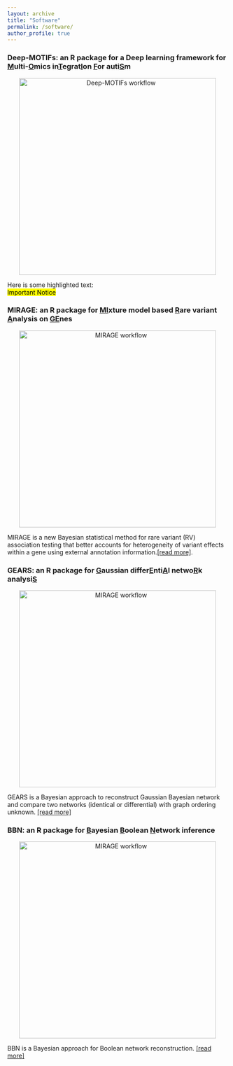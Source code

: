 ```yaml
---
layout: archive
title: "Software"
permalink: /software/
author_profile: true
---
```





### Deep-MOTIFs: an R package for a Deep learning framework for <ins>M</ins>ulti-<ins>O</ins>mics in<ins>T</ins>egrat<ins>I</ins>on <ins>F</ins>or auti<ins>S</ins>m

<p align="center">
  <a href="https://github.com/wdi169286/Deep-MOTIFs" target="_blank">
    <img src="https://han16.github.io/shengtonghan.github.io/images/deep-motifs.png?raw=true" 
         alt="Deep-MOTIFs workflow" style="width: 450px;">
  </a>
</p>

Here is some highlighted text:  
<span style="background-color: yellow; color: black;">Important Notice</span>



### MIRAGE: an R package for <ins>MI</ins>xture model based <ins>R</ins>are variant <ins>A</ins>nalysis on <ins>GE</ins>nes

<p align="center">
  <a href="https://xinhe-lab.github.io/mirage/" target="_blank">
    <img src="https://han16.github.io/shengtonghan.github.io/images/MIRAGEworkflow.png?raw=true" 
         alt="MIRAGE workflow" style="width: 450px;">
  </a>
</p>

MIRAGE is a new Bayesian statistical method for rare variant (RV) association testing that better accounts for heterogeneity of variant effects within a gene using external annotation information.[[read more]](https://xinhe-lab.github.io/mirage/index.html). 



### GEARS: an R package for  <ins>G</ins>aussian differ<ins>E</ins>nti<ins>A</ins>l netwo<ins>R</ins>k analysi<ins>S</ins>



<p align="center">
  <a href="https://github.com/han16/GEARS" target="_blank">
    <img src="https://han16.github.io/shengtonghan.github.io/images/gears.png?raw=true" 
         alt="MIRAGE workflow" style="width: 450px;">
  </a>
</p>





GEARS is a Bayesian approach to reconstruct Gaussian Bayesian network and compare two networks (identical or differential) with graph ordering unknown. [[read more]](https://github.com/han16/GEARS)

### BBN: an R package for <ins>B</ins>ayesian  <ins>B</ins>oolean  <ins>N</ins>etwork inference




<p align="center">
  <a href="https://github.com/han16/BBN" target="_blank">
    <img src="https://han16.github.io/shengtonghan.github.io/images/BNdiagram.JPG?raw=true" 
         alt="MIRAGE workflow" style="width: 450px;">
  </a>
</p>



BBN is a Bayesian approach for Boolean network reconstruction. [[read more]](https://github.com/han16/BBN)


